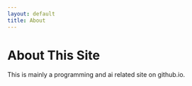 ```yaml
---
layout: default
title: About
---
```


# About This Site

This is mainly a programming and ai related site on github.io.
